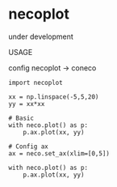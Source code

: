 # necoplot
under development

USAGE

config necoplot -> coneco

```python:
import necoplot

xx = np.linspace(-5,5,20)
yy = xx*xx

# Basic
with neco.plot() as p:
    p.ax.plot(xx, yy)

# Config ax
ax = neco.set_ax(xlim=[0,5])

with neco.plot() as p:
    p.ax.plot(xx, yy)


```